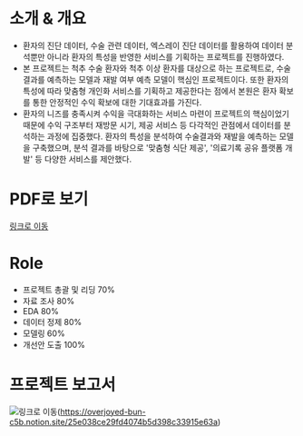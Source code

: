 
# 소개 & 개요
- 환자의 진단 데이터, 수술 관련 데이터, 엑스레이 진단 데이터를 활용하여 데이터 분석뿐만 아니라 환자의 특성을 반영한 서비스를 기획하는 프로젝트를 진행하였다.
- 본 프로젝트는 척추 수술 환자와 척추 이상 환자를 대상으로 하는 프로젝트로, 수술 결과를 예측하는 모델과 재발 여부 예측 모델이 핵심인 프로젝트이다. 또한 환자의 특성에 따라 맞춤형 개인화 서비스를 기획하고 제공한다는 점에서 본원은 환자 확보를 통한 안정적인 수익 확보에 대한 기대효과를 가진다.
- 환자의 니즈를 충족시켜 수익을 극대화하는 서비스 마련이 프로젝트의 핵심이었기 때문에 수익 구조부터 재방문 시기, 제공 서비스 등 다각적인 관점에서 데이터를 분석하는 과정에 집중했다. 환자의 특성을 분석하여 수술결과와 재발을 예측하는 모델을 구축했으며, 분석 결과를 바탕으로 '맞춤형 식단 제공', '의료기록 공유 플랫폼 개발' 등 다양한 서비스를 제안했다.


# PDF로 보기
[링크로 이동](https://github.com/osoomin1503/Contest_code/blob/main/3_2022_%ED%8F%AC%EC%8A%A4%EC%BD%94%20%EC%95%84%EC%B9%B4%EB%8D%B0%EB%AF%B8_%EC%B2%99%EC%B6%94%EC%A7%88%ED%99%98%ED%99%98%EC%9E%90/%EC%B2%99%EC%B6%94-%EC%A7%88%ED%99%98-%ED%99%98%EC%9E%90%EC%9D%98-%ED%8A%B9%EC%84%B1%EC%9D%84-%EB%B0%98%EC%98%81%ED%95%9C-%EA%B0%9C%EC%9D%B8%ED%99%94-%EC%84%9C%EB%B9%84%EC%8A%A4-%EA%B0%9C%EB%B0%9C%EB%A1%9C--%EC%88%98%EC%9D%B5%EC%84%B1-%ED%96%A5%EC%83%81.pdf)



# Role
- 프로젝트 총괄 및 리딩 70%
- 자료 조사 80%
- EDA 80%
- 데이터 정제 80%
- 모델링 60%
- 개선안 도출 100%


# 프로젝트 보고서
![링크로 이동](https://github.com/osoomin1503/drawing/blob/main/20240417_171334.png)(https://overjoyed-bun-c5b.notion.site/25e038ce29fd4074b5d398c33915e63a)


